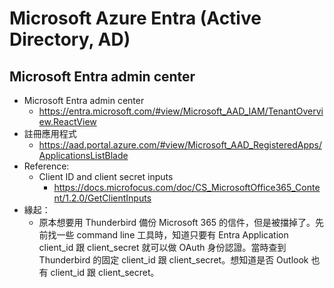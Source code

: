 # Microsoft Azure Entra (Active Directory, AD)

## Microsoft Entra admin center

- Microsoft Entra admin center
  - https://entra.microsoft.com/#view/Microsoft_AAD_IAM/TenantOverview.ReactView
- 註冊應用程式 
  - https://aad.portal.azure.com/#view/Microsoft_AAD_RegisteredApps/ApplicationsListBlade
- Reference: 
  - Client ID and client secret inputs
    - https://docs.microfocus.com/doc/CS_MicrosoftOffice365_Content/1.2.0/GetClientInputs
- 緣起：
  - 原本想要用 Thunderbird 備份 Microsoft 365 的信件，但是被擋掉了。先前找一些 command line 工具時，知道只要有 Entra Application client_id 跟 client_secret 就可以做 OAuth 身份認證。當時查到 Thunderbird 的固定 client_id 跟 client_secret。想知道是否 Outlook 也有 client_id 跟 client_secret。